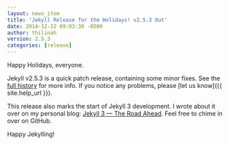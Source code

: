 ```yaml
---
layout: news_item
title: 'Jekyll Release for the Holidays! v2.5.3 Out'
date: 2014-12-22 09:03:30 -0500
author: thilinah
version: 2.5.3
categories: [release]
---
```


Happy Holidays, everyone.

Jekyll v2.5.3 is a quick patch release, containing some minor fixes. See the
[full history](/docs/history/) for more info. If you notice any problems,
please [let us know]({{ site.help_url }}).

This release also marks the start of Jekyll 3 development. I wrote about it
over on my personal blog: [Jekyll 3 &mdash; The Road Ahead](https://byparker.com/blog/2014/jekyll-3-the-road-ahead/).
Feel free to chime in over on GitHub.

Happy Jekylling!
